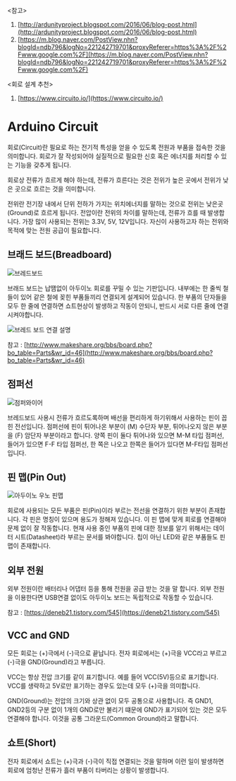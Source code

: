 <참고> 
1. [http://ardunityproject.blogspot.com/2016/06/blog-post.html](http://ardunityproject.blogspot.com/2016/06/blog-post.html)
2. [https://m.blog.naver.com/PostView.nhn?blogId=ndb796&logNo=221242719701&proxyReferer=https%3A%2F%2Fwww.google.com%2F](https://m.blog.naver.com/PostView.nhn?blogId=ndb796&logNo=221242719701&proxyReferer=https%3A%2F%2Fwww.google.com%2F)

<회로 설계 추천>
1. [https://www.circuito.io/](https://www.circuito.io/)


# Arduino Circuit

회로(Circuit)란 필요로 하는 전기적 특성을 얻을 수 있도록 전원과 부품을 접속한 것을 의미합니다. 회로가 잘 작성되어야 실질적으로 필요한 신호 혹은 에너지를 처리할 수 있는 기능을 갖추게 됩니다.

회로상 전류가 흐르게 해야 하는데, 전류가 흐른다는 것은 전위가 높은 곳에서 전위가 낮은 곳으로 흐르는 것을 의미합니다.

전위란 전기장 내에서 단위 전하가 가지는 위치에너지를 말하는 것으로 전위는 낮은곳(Ground)로 흐르게 됩니다. 전압이란 전위의 차이를 말하는데, 전류가 흐를 때 발생합니다. 가장 많이 사용되는 전위는 3.3V, 5V, 12V입니다. 자신이 사용하고자 하는 전위와 목적에 맞는 전원 공급이 필요합니다.

## 브래드 보드(Breadboard)
![브레드보드](https://www.makeall.com/member/file_guest/1893400515_iYce2jT1_BEC6B5CEC0CCB3EB3.png)

브래드 보드는 납떔없이 아두이노 회로를 꾸밀 수 있는 기판입니다. 내부에는 한 줄씩 철들이 있어 같은 철에 꽂힌 부품들끼리 연결되게 설계되어 있습니다. 한 부품의 단자들을 모두 한 줄에 연결하면 쇼트현상이 발생하고 작동이 안되니, 반드시 서로 다른 줄에 연결시켜야합니다.

![브레드 보드 연결 설명](https://t1.daumcdn.net/cfile/tistory/2504E94757D6482C20)

참고 : [http://www.makeshare.org/bbs/board.php?bo_table=Parts&wr_id=46](http://www.makeshare.org/bbs/board.php?bo_table=Parts&wr_id=46)

## 점퍼선
![점퍼와이어](http://makeshare.org/data/editor/1703/thumb-b8fba66967061747fae5723bede39439_1489481019_55_700x222.png)

브레드보드 사용시 전류가 흐르도록하며 배선을 편리하게 하기위해서 사용하는 핀이 꼽힌 전선입니다. 점퍼선에 핀이 튀어나온 부분이 (M) 수단자 부분, 튀어나오지 않은 부분을 (F) 암단자 부분이라고 합니다. 양쪽 핀이 둘다 튀어나와 있으면 M-M 타입 점퍼선, 들어가 있으면 F-F 타입 점퍼선, 한 쪽은 나오고 한쪽은 들어가 있다면 M-F타입 점퍼선 입니다. 

## 핀 맵(Pin Out)
![아두이노 우노 핀맵](http://mblogthumb2.phinf.naver.net/MjAxNzExMjJfMTQ2/MDAxNTExMzExNjE1Nzk4.7FnhAgmW9G5aA3SUf89CMnS5Zv8EC_6tlJk4fgQXB5cg.fURVwHjYgj-FmYk5-c6mrE_9RW7d4lsc-Bs0ifm-ZKwg.PNG.compass1111/image.png?type=w800)

회로에 사용되는 모든 부품은 핀(Pin)이라 부르는 전선을 연결하기 위한 부분이 존재합니다. 각 핀은 명칭이 있으며 용도가 정해져 있습니다. 이 핀 맵에 맞게 회로를 연결해야 문제 없이 잘 작동합니다. 현재 사용 중인 부품의 핀에 대한 정보를 알기 위해서는 데이터 시트(Datasheet)라 부르는 문서를 봐야합니다. 칩이 아닌 LED와 같은 부품들도 핀 맵이 존재합니다.

## 외부 전원

외부 전원이란 배터리나 어댑터 등을 통해 전원을 공급 받는 것을 말 합니다. 외부 전원을 이용한다면 USB연결 없이도 아두이노 보드는 독립적으로 작동할 수 있습니다. 

참고 : [https://deneb21.tistory.com/545](https://deneb21.tistory.com/545)



## VCC and GND

모든 회로는 (+)극에서 (-)극으로 끝납니다. 전자 회로에서는 (+)극을 VCC라고 부르고 (-)극을 GND(Ground)라고 부릅니다. 

VCC는 항상 전압 크기를 같이 표기합니다. 예를 들어 VCC(5V)등으로 표기합니다. VCC를 생략하고 5V로만 표기하는 경우도 있는데 모두 (+)극을 의미합니다.

GND(Ground)는 전압의 크기와 상관 없이 모두 공통으로 사용합니다. 즉 GND1, GND2등의 구분 없이 1개의 GND로만 불리기 떄문에 GND가 표기되어 있는 것은 모두 연결해야 합니다. 이것을 공통 그라운드(Common Ground)라고 말합니다. 


## 쇼트(Short)

전자 회로에서 쇼트는 (+)극과 (-)극이 직접 연결되는 것을 말하며 이런 일이 발생하면 회로에 엄청난 전류가 흘러 부품이 타버리는 상황이 발생합니다.

